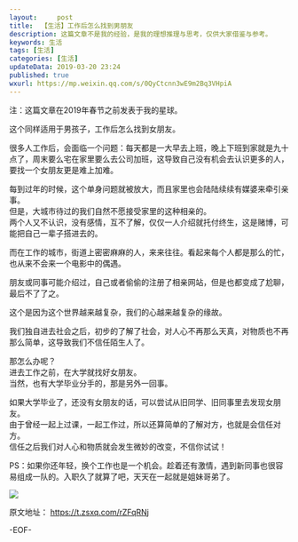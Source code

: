```yaml
---   
layout:     post  
title:  【生活】工作后怎么找到男朋友  
description: 这篇文章不是我的经验，是我的理想推理与思考，仅供大家借鉴与参考。  
keywords: 生活  
tags: [生活]    
categories: [生活]  
updateData: 2019-03-20 23:24   
published: true 
wxurl: https://mp.weixin.qq.com/s/0QyCtcnn3wE9m2Bq3VHpiA  
---  
```



注：这篇文章在2019年春节之前发表于我的星球。  


这个同样适用于男孩子，工作后怎么找到女朋友。  


很多人工作后，会面临一个问题：每天都是一大早去上班，晚上下班到家就是九十点了，周末要么宅在家里要么去公司加班，这导致自己没有机会去认识更多的人，要找一个女朋友更是难上加难。  


每到过年的时候，这个单身问题就被放大，而且家里也会陆陆续续有媒婆来牵引亲事。  
但是，大城市待过的我们自然不愿接受家里的这种相亲的。  
两个人又不认识，没有感情，互不了解，仅仅一人介绍就托付终生，这是赌博，可能把自己一辈子搭进去的。  


而在工作的城市，街道上密密麻麻的人，来来往往。看起来每个人都是那么的忙，也从来不会来一个电影中的偶遇。  


朋友或同事可能介绍过，自己或者偷偷的注册了相亲网站，但是也都变成了尬聊，最后不了了之。  


这个是因为这个世界越来越复杂，我们的心越来越复杂的缘故。  


我们独自进去社会之后，初步的了解了社会，对人心不再那么天真，对物质也不再那么简单，这导致我们不信任陌生人了。  


那怎么办呢？  
进去工作之前，在大学就找好女朋友。  
当然，也有大学毕业分手的，那是另外一回事。  


如果大学毕业了，还没有女朋友的话，可以尝试从旧同学、旧同事里去发现女朋友。  
由于曾经一起上过课，一起工作过，所以还算简单的了解对方，也就是会信任对方。  
信任之后我们对人心和物质就会发生微妙的改变，不信你试试！  


PS：如果你还年轻，换个工作也是一个机会。趁着还有激情，遇到新同事也很容易组成一队的。入职久了就算了吧，天天在一起就是姐妹哥弟了。  


![](//res2019.tiankonguse.com/images/2019/03/how-to-find-girl-frend.png)  


原文地址： https://t.zsxq.com/rZFqRNj  


-EOF-  


  
